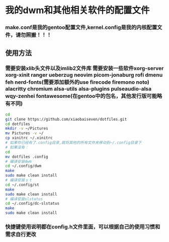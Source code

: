 # 我的dwm和其他相关软件的配置文件

### make.conf是我的gentoo配置文件,kernel.config是我的内核配置文件，请勿照搬！！！　

## 使用方法
### 需要安装xlib头文件以及imlib2文件库 需要安装一些软件xorg-server xorg-xinit ranger ueberzug neovim picom-jonaburg rofi dmenu feh nerd-fonts(需要添加额外的use firecode firemono noto) alacritty chromium alsa-utils alsa-plugins pulseaudio-alsa wqy-zenhei fontawesome(在gentoo中的包名，其他发行版可能略有不同) 
```bash
cd 
git clone https://github.com/xiaobaiseven/dotfiles.git
cd dotfiles
mkdir -v ~/Pictures
mv Pictures -v ~/
cp xinitrc ~/.xinitrc
# 如果你已经有了.config目录,就将其他的所有文件夹移动到~/.config目录下
# 如果没有：
cd 
mv dotfiles .config 
# 编译安装dwm
cd ~/.config/dwm
make
sudo make clean install
# 编译安装ｓｔ
cd ~/.config/st
make
sudo make clean install
# 编译安装slstatus
cd ~/.config/dc-slstatus
make
sudo make clean install
```
### 快捷键使用说明都在config.h文件里面，可以根据自己的使用习惯和需求自行更改
